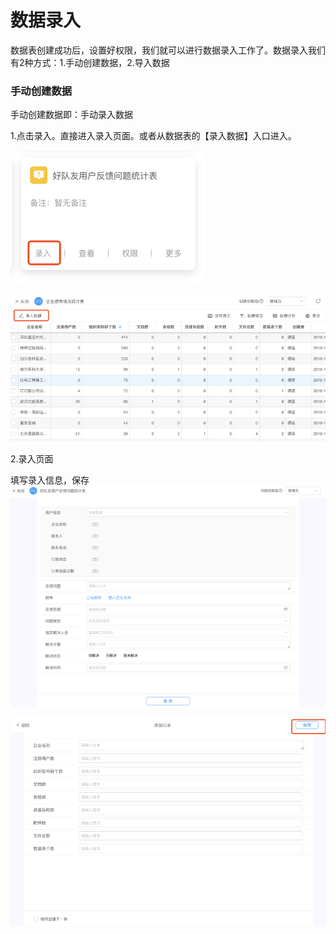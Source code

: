 # 数据录入

数据表创建成功后，设置好权限，我们就可以进行数据录入工作了。数据录入我们有2种方式：1.手动创建数据，2.导入数据

### **手动创建数据**

手动创建数据即：手动录入数据

1.点击录入。直接进入录入页面。或者从数据表的【录入数据】入口进入。

![](/assets/import112201.png)

![](/assets/import36.png)

2.录入页面

填写录入信息，保存![](/assets/import112202.png)

![](/assets/import3523t.png)

